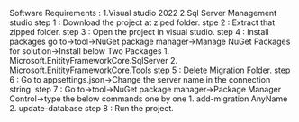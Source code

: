 Software Requirements :
     1.Visual studio 2022
     2.Sql Server Management studio
step 1 : Download the project at ziped folder.
stpe 2 : Extract that zipped folder.
step 3 : Open the project in visual studio.
step 4 : Install packages go to->tool->NuGet package manager->Manage NuGet Packages for solution->Install below Two Packages
      1. Microsoft.EnitityFrameworkCore.SqlServer
      2. Microsoft.EnitityFrameworkCore.Tools
step 5 : Delete Migration Folder.
step 6 : Go to appsettings.json->Change the server name in the connection string.
step 7 : Go to->tool->NuGet package manager->Package Manager Control->type the below commands one by one
      1. add-migration AnyName
      2. update-database
step 8 : Run the project.

